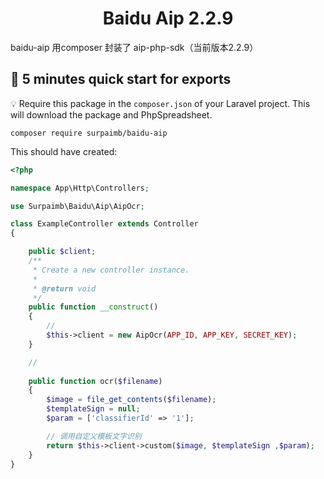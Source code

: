 
<h1 align="center">
  Baidu Aip 2.2.9
</h1>

baidu-aip 用composer 封装了 aip-php-sdk（当前版本2.2.9）


## :rocket: 5 minutes quick start for exports

:bulb: Require this package in the `composer.json` of your Laravel project. This will download the package and PhpSpreadsheet.

```
composer require surpaimb/baidu-aip
```


This should have created:

```php
<?php

namespace App\Http\Controllers;

use Surpaimb\Baidu\Aip\AipOcr;

class ExampleController extends Controller
{

    public $client;
    /**
     * Create a new controller instance.
     *
     * @return void
     */
    public function __construct()
    {
        //
        $this->client = new AipOcr(APP_ID, APP_KEY, SECRET_KEY);
    }

    //
    
    public function ocr($filename)
    {
        $image = file_get_contents($filename);
        $templateSign = null;
        $param = ['classifierId' => '1'];

        // 调用自定义模板文字识别
        return $this->client->custom($image, $templateSign ,$param);
    }
}

```



